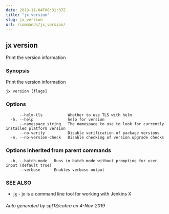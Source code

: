 ```yaml
---
date: 2019-11-04T06:31:37Z
title: "jx version"
slug: jx_version
url: /commands/jx_version/
---
```

## jx version

Print the version information

### Synopsis

Print the version information

```
jx version [flags]
```

### Options

```
      --helm-tls           Whether to use TLS with helm
  -h, --help               help for version
      --namespace string   The namespace to use to look for currently installed platform version
      --no-verify          Disable verification of package versions
  -n, --no-version-check   Disable checking of version upgrade checks
```

### Options inherited from parent commands

```
  -b, --batch-mode   Runs in batch mode without prompting for user input (default true)
      --verbose      Enables verbose output
```

### SEE ALSO

* [jx](/commands/jx/)	 - jx is a command line tool for working with Jenkins X

###### Auto generated by spf13/cobra on 4-Nov-2019
